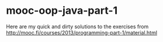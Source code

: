 # mooc-oop-java-part-1

Here are my quick and dirty solutions to the exercises from http://mooc.fi/courses/2013/programming-part-1/material.html
